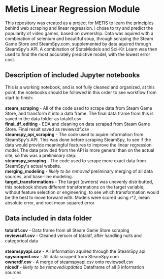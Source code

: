 # Metis Linear Regression Module
This repository was created as a project for METIS to learn the principles behind web scraping and linear regression. I chose to try and predict the popularity of video games, based on ownership. Data was aquired with a combination of selenium and beautiful soup, through scraping the Steam Game Store and SteamSpy.com, supplemented by data aquired through SteamSpy's API. A combination of StatsModels and Sci-Kit Learn was then used to find the most accurately predictive model, with the lowest error cost.  

## Description of included Jupyter notebooks
This is a working notebook, and is not fully cleaned and organized, at this point, the notebooks should be followed in this order to see workflow from start to finish:
<br>
<br>
<b>steam_scraping</b> - All of the code used to scrape data from Steam Game Store, and transform it into a data frame. The final data frame from this is saved in the data folder as totaldf.csv<br>
<b>final_df_editing</b> - EDA and cleaning on data scraped from Steam Game Store. Final result saved as reviewsdf.csv<br>
<b>steamspy_api_scraping</b> - The code used to aquire information from SteamSpy's API. This was done before scraping SteamSpy, to see if the data would provide meaningful features to improve the linear regression model. The data provided from the API is more general than on the actual site, so this was a preliminary step.<br>
<b>steamspy_scraping</b> - The code used to scrape more exact data from SteamSpy's actual website. <br>
<b>merging_modeling</b> - *likely to be removed* preliminary merging of all data sources, and base-line modeling.<br>
<b>target_transformations</b> - The target (owners) was unevenly distributted, this notebook shows different transformations on the target variable, without feature selection or engineering, to see which transformation would be the best to move forward with. Models were scored using r^2, mean absolute error, and root mean squared error.



## Data included in data folder

<b>totaldf.csv</b> - Data frame from all Steam Game Store scraping<br>
<b>reviewsdf.csv</b> - Cleaned versoin of totaldf, after handling nulls and categorical data<br><br>
<b>steamspyapi.csv</b> - All information aquired through the SteamSpy api<br>
<b>spyscraped.csv</b> - All data scraped from SteamSpy.com<br>
<b>ownerdf.csv</b> - A merge of steamspyapi.csv onto reviewsdf.csv<br>
<b>nicedf</b> - *likely to be removed/updated* Dataframe of all 3 information sources
